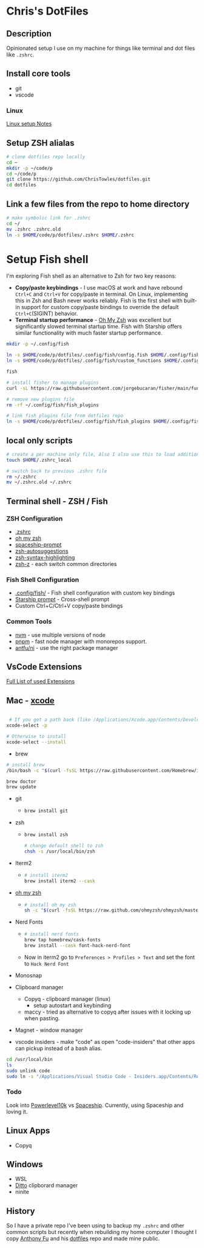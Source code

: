 # Chris's DotFiles

## Description

Opinionated setup I use on my machine for things like terminal and  dot files like `.zshrc`.

## Install core tools

- git
- vscode
  
### Linux

[Linux setup Notes](./linux-setup-notes.md)

## Setup ZSH alialas

```bash
# clone dotfiles repo locally
cd ~
mkdir -p ~/code/p
cd ~/code/p
git clone https://github.com/ChrisTowles/dotfiles.git
cd dotfiles

```

## Link a few files from the repo to home directory

```bash
# make symbolic link for .zshrc
cd ~/
mv .zshrc .zshrc.old
ln -s $HOME/code/p/dotfiles/.zshrc $HOME/.zshrc
```



# Setup Fish shell

I'm exploring Fish shell as an alternative to Zsh for two key reasons:

- **Copy/paste keybindings** - I use macOS at work and have rebound `Ctrl+C` and `Ctrl+V` for copy/paste in terminal. On Linux, implementing this in Zsh and Bash never works reliably. Fish is the first shell with built-in support for custom copy/paste bindings to override the default `Ctrl+C`(SIGINT) behavior.
- **Terminal startup performance** - [Oh My Zsh](https://ohmyz.sh/) was excellent but significantly slowed terminal startup time. Fish with Starship offers similar functionality with much faster startup performance.



```bash
mkdir -p ~/.config/fish

ln -s $HOME/code/p/dotfiles/.config/fish/config.fish $HOME/.config/fish/config.fish
ln -s $HOME/code/p/dotfiles/.config/fish/custom_functions $HOME/.config/fish/custom_functions

fish

# install fisher to manage plugins
curl -sL https://raw.githubusercontent.com/jorgebucaran/fisher/main/functions/fisher.fish | source && fisher install jorgebucaran/fisher

# remove new plugins file
rm -rf ~/.config/fish/fish_plugins

# link fish plugins file from dotfiles repo
ln -s $HOME/code/p/dotfiles/.config/fish/fish_plugins $HOME/.config/fish/fish_plugins


```

## local only scripts

```bash
# create a per machine only file, Also I also use this to load additional scripts from a private repo.
touch $HOME/.zshrc_local

# switch back to previous .zshrc file
rm ~/.zshrc
mv ~/.zshrc.old ~/.zshrc

```

## Terminal shell - ZSH / Fish

### ZSH Configuration
- [.zshrc](.zshrc)
- [oh my zsh](https://ohmyz.sh/)
- [spaceship-prompt](https://github.com/spaceship-prompt/spaceship-prompt)
- [zsh-autosuggestions](https://github.com/zsh-users/zsh-autosuggestions)
- [zsh-syntax-highlighting](https://github.com/zsh-users/zsh-syntax-highlighting)
- [zsh-z](https://github.com/agkozak/zsh-z) - each switch common directories

### Fish Shell Configuration
- [.config/fish/](.config/fish/) - Fish shell configuration with custom key bindings
- [Starship prompt](https://starship.rs/) - Cross-shell prompt
- Custom Ctrl+C/Ctrl+V copy/paste bindings

### Common Tools
- [nvm](https://github.com/nvm-sh/nvm) - use multiple versions of node
- [pnpm](https://pnpm.io/) - fast node manager with monorepos support.
- [antfu/ni](https://github.com/antfu/ni) - use the right package manager

## VsCode Extensions

[Full List of used Extensions](./vscode-extendsions.md)

## Mac - [xcode](https://developer.apple.com/xcode/)

```bash

 # If you get a path back (like /Applications/Xcode.app/Contents/Developer) then you're good to go
xcode-select -p

# Otherwise to install
xcode-select --install

```

- brew

```bash
# install brew
/bin/bash -c "$(curl -fsSL https://raw.githubusercontent.com/Homebrew/install/master/install.sh)"

brew doctor
brew update
```

- git
  - ```bash
    brew install git
    ```
- zsh
  - ```bash
    brew install zsh

    # change default shell to zsh
    chsh -s /usr/local/bin/zsh
    ```
- Iterm2
  - ```bash
    # install iterm2
    brew install iterm2 --cask
    ```
- [oh my zsh](https://ohmyz.sh/)
  - ```bash
    # install oh my zsh
    sh -c "$(curl -fsSL https://raw.github.com/ohmyzsh/ohmyzsh/master/tools/install.sh)"
    ```
- Nerd Fonts
  - ```bash
    # install nerd fonts
    brew tap homebrew/cask-fonts
    brew install --cask font-hack-nerd-font
    ```
  - Now in iterm2 go to `Preferences > Profiles > Text` and set the font to `Hack Nerd Font`

- Monosnap
- Clipboard manager
  - Copyq - clipboard manager (linux)
    - setup autostart and keybinding
  - maccy - tried as alternative to copyq after issues with it locking up when pasting.

- Magnet - window manager

- vscode insiders - make "code" as open "code-insiders" that other apps can pickup instead of a bash alias.

```sh
cd /usr/local/bin
ls
sudo unlink code
sudo ln -s "/Applications/Visual Studio Code - Insiders.app/Contents/Resources/app/bin/code" code
```

### Todo

Look into [Powerlevel10k](https://github.com/romkatv/powerlevel10k#powerlevel10k) vs [Spaceship](https://github.com/spaceship-prompt/spaceship-prompt). Currently, using Spaceship and loving it. 

## Linux Apps

- Copyq

## Windows

- WSL
- [Ditto](https://ditto-cp.sourceforge.io/) clipborard manager
- ninite

## History

So I have a private repo I've been using to backup my `.zshrc` and other common scripts but recently when rebuilding my home computer I thought I copy [Anthony Fu](https://github.com/antfu) and his [dotfiles](https://github.com/antfu/dotfiles) repo and made mine public.
